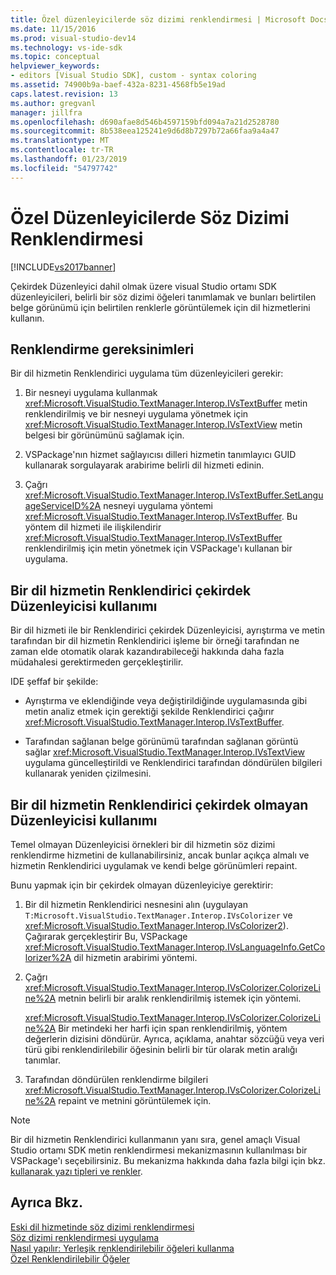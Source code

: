 ```yaml
---
title: Özel düzenleyicilerde söz dizimi renklendirmesi | Microsoft Docs
ms.date: 11/15/2016
ms.prod: visual-studio-dev14
ms.technology: vs-ide-sdk
ms.topic: conceptual
helpviewer_keywords:
- editors [Visual Studio SDK], custom - syntax coloring
ms.assetid: 74900b9a-baef-432a-8231-4568fb5e19ad
caps.latest.revision: 13
ms.author: gregvanl
manager: jillfra
ms.openlocfilehash: d690afae8d546b4597159bfd094a7a21d2528780
ms.sourcegitcommit: 8b538eea125241e9d6d8b7297b72a66faa9a4a47
ms.translationtype: MT
ms.contentlocale: tr-TR
ms.lasthandoff: 01/23/2019
ms.locfileid: "54797742"
---
```

# <a name="syntax-coloring-in-custom-editors"></a>Özel Düzenleyicilerde Söz Dizimi Renklendirmesi
[!INCLUDE[vs2017banner](../includes/vs2017banner.md)]

Çekirdek Düzenleyici dahil olmak üzere visual Studio ortamı SDK düzenleyicileri, belirli bir söz dizimi öğeleri tanımlamak ve bunları belirtilen belge görünümü için belirtilen renklerle görüntülemek için dil hizmetlerini kullanın.  
  
## <a name="colorization-requirements"></a>Renklendirme gereksinimleri  
 Bir dil hizmetin Renklendirici uygulama tüm düzenleyicileri gerekir:  
  
1.  Bir nesneyi uygulama kullanmak <xref:Microsoft.VisualStudio.TextManager.Interop.IVsTextBuffer> metin renklendirilmiş ve bir nesneyi uygulama yönetmek için <xref:Microsoft.VisualStudio.TextManager.Interop.IVsTextView> metin belgesi bir görünümünü sağlamak için.  
  
2.  VSPackage'nın hizmet sağlayıcısı dilleri hizmetin tanımlayıcı GUID kullanarak sorgulayarak arabirime belirli dil hizmeti edinin.  
  
3.  Çağrı <xref:Microsoft.VisualStudio.TextManager.Interop.IVsTextBuffer.SetLanguageServiceID%2A> nesneyi uygulama yöntemi <xref:Microsoft.VisualStudio.TextManager.Interop.IVsTextBuffer>. Bu yöntem dil hizmeti ile ilişkilendirir <xref:Microsoft.VisualStudio.TextManager.Interop.IVsTextBuffer> renklendirilmiş için metin yönetmek için VSPackage'ı kullanan bir uygulama.  
  
## <a name="core-editor-usage-of-a-language-services-colorizer"></a>Bir dil hizmetin Renklendirici çekirdek Düzenleyicisi kullanımı  
 Bir dil hizmeti ile bir Renklendirici çekirdek Düzenleyicisi, ayrıştırma ve metin tarafından bir dil hizmetin Renklendirici işleme bir örneği tarafından ne zaman elde otomatik olarak kazandırabileceği hakkında daha fazla müdahalesi gerektirmeden gerçekleştirilir.  
  
 IDE şeffaf bir şekilde:  
  
-   Ayrıştırma ve eklendiğinde veya değiştirildiğinde uygulamasında gibi metin analiz etmek için gerektiği şekilde Renklendirici çağırır <xref:Microsoft.VisualStudio.TextManager.Interop.IVsTextBuffer>.  
  
-   Tarafından sağlanan belge görünümü tarafından sağlanan görüntü sağlar <xref:Microsoft.VisualStudio.TextManager.Interop.IVsTextView> uygulama güncelleştirildi ve Renklendirici tarafından döndürülen bilgileri kullanarak yeniden çizilmesini.  
  
## <a name="non-core-editor-usage-of-a-language-services-colorizer"></a>Bir dil hizmetin Renklendirici çekirdek olmayan Düzenleyicisi kullanımı  
 Temel olmayan Düzenleyicisi örnekleri bir dil hizmetin söz dizimi renklendirme hizmetini de kullanabilirsiniz, ancak bunlar açıkça almalı ve hizmetin Renklendirici uygulamak ve kendi belge görünümleri repaint.  
  
 Bunu yapmak için bir çekirdek olmayan düzenleyiciye gerektirir:  
  
1.  Bir dil hizmetin Renklendirici nesnesini alın (uygulayan `T:Microsoft.VisualStudio.TextManager.Interop.IVsColorizer` ve <xref:Microsoft.VisualStudio.TextManager.Interop.IVsColorizer2>). Çağırarak gerçekleştirir Bu, VSPackage <xref:Microsoft.VisualStudio.TextManager.Interop.IVsLanguageInfo.GetColorizer%2A> dil hizmetin arabirimi yöntemi.  
  
2.  Çağrı <xref:Microsoft.VisualStudio.TextManager.Interop.IVsColorizer.ColorizeLine%2A> metnin belirli bir aralık renklendirilmiş istemek için yöntemi.  
  
     <xref:Microsoft.VisualStudio.TextManager.Interop.IVsColorizer.ColorizeLine%2A> Bir metindeki her harfi için span renklendirilmiş, yöntem değerlerin dizisini döndürür. Ayrıca, açıklama, anahtar sözcüğü veya veri türü gibi renklendirilebilir öğesinin belirli bir tür olarak metin aralığı tanımlar.  
  
3.  Tarafından döndürülen renklendirme bilgileri <xref:Microsoft.VisualStudio.TextManager.Interop.IVsColorizer.ColorizeLine%2A> repaint ve metnini görüntülemek için.  
  
> [!NOTE]
>  Bir dil hizmetin Renklendirici kullanmanın yanı sıra, genel amaçlı Visual Studio ortamı SDK metin renklendirmesi mekanizmasının kullanılması bir VSPackage'ı seçebilirsiniz. Bu mekanizma hakkında daha fazla bilgi için bkz. [kullanarak yazı tipleri ve renkler](../extensibility/using-fonts-and-colors.md).  
  
## <a name="see-also"></a>Ayrıca Bkz.  
 [Eski dil hizmetinde söz dizimi renklendirmesi](../extensibility/internals/syntax-coloring-in-a-legacy-language-service.md)   
 [Söz dizimi renklendirmesi uygulama](../extensibility/internals/implementing-syntax-coloring.md)   
 [Nasıl yapılır: Yerleşik renklendirilebilir öğeleri kullanma](../extensibility/internals/how-to-use-built-in-colorable-items.md)   
 [Özel Renklendirilebilir Öğeler](../extensibility/internals/custom-colorable-items.md)
